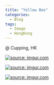 ```yaml
---
title: "Yellow Bee"
categories:
  - Blog
tags:
  - Image
  - HongKong
---
```


@ Cupping, HK

<a href="https://imgur.com/fGEiF8H"><img src="https://i.imgur.com/fGEiF8H.jpg" title="source: imgur.com" /></a>

<a href="https://imgur.com/d4yoImm"><img src="https://i.imgur.com/d4yoImm.jpg" title="source: imgur.com" /></a>

<a href="https://imgur.com/PUbsLq4"><img src="https://i.imgur.com/PUbsLq4.jpg" title="source: imgur.com" /></a>

<script src="https://utteranc.es/client.js"
        repo="serendipityinlife/serendipityinlife.github.io"
        issue-term="pathname"
        theme="github-light"
        crossorigin="anonymous"
        async>
</script>
